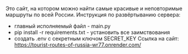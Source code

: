 Это сайт, на котором можно найти самые красивые и неповторимые маршруты по всей России. 
Инструкция по развёртыванию сервера:
- главный исполняемый файл - main.py
- pip install -r requirements.txt - установить все заимствования
- создать .env с секретным ключом SECRET_KEY
Ссылка на сайт: https://tourist-routes-of-russia-wr77.onrender.com/
